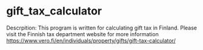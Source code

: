 # gift_tax_calculator

Descrpition: This program is written for calculating gift tax in Finland. Please visit the Finnish tax department website for more information https://www.vero.fi/en/individuals/property/gifts/gift-tax-calculator/  
